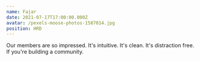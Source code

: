 ```yaml
---
name: Fajar
date: 2021-07-17T17:00:00.000Z
avatar: /pexels-moose-photos-1587014.jpg
position: HRD
---
```


Our members are so impressed. It's intuitive. It's clean. It's distraction free. If you're building a community.
